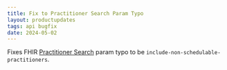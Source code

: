 ```yaml
---
title: Fix to Practitioner Search Param Typo
layout: productupdates
tags: api bugfix
date: 2024-05-02
---
```

Fixes FHIR [Practitioner Search](https://docs.canvasmedical.com/api/practitioner/#search) param typo to be `include-non-schedulable-practitioners`.
